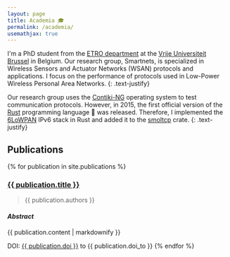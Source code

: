 ```yaml
---
layout: page
title: Academia 🎓
permalink: /academia/
usemathjax: true
---
```


I'm a PhD student from the [ETRO department][etro] at the [Vrije Universiteit Brussel][vub] in Belgium.
Our research group, Smartnets, is specialized in Wireless Sensors and Actuator Networks (WSAN) protocols and applications.
I focus on the performance of protocols used in Low-Power Wireless Personal Area Networks.
{: .text-justify}

Our research group uses the [Contiki-NG][contiking] operating system to test communication protocols.
However, in 2015, the first official version of the [Rust][rust] programming language 🦀 was released.
Therefore, I implemented the [6LoWPAN][6lowpan] IPv6 stack in Rust and added it to the [smoltcp][smoltcp] crate.
{: .text-justify}

[vub]: https://www.vub.be/en
[etro]: http://www.etrovub.be/
[rust]: https://www.rust-lang.org/
[contiking]: https://github.com/contiki-ng/contiki-ng
[6lowpan]: https://www.rfc-editor.org/rfc/rfc6282
[smoltcp]: https://github.com/smoltcp-rs/smoltcp

## Publications

{% for publication in site.publications %}
  <h3><a href="http://dx.doi.org/{{ publication.doi }}">{{ publication.title }}</a></h3>
  
  <blockquote>
  {{ publication.authors }}
  </blockquote>

  <h4><i>Abstract</i></h4>
  {{ publication.content | markdownify }}

  DOI: <a href="http://dx.doi.org/{{ publication.doi }}">{{ publication.doi }}</a> to {{ publication.doi_to }}
{% endfor %}

<!------->

<!--## Master Thesis Supervision-->
